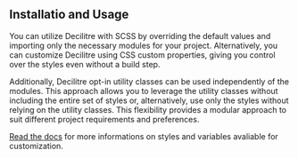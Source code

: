 ## Installatio and Usage

You can utilize Decilitre with SCSS by overriding the default values and importing only the necessary modules for your project. Alternatively, you can customize Decilitre using CSS custom properties, giving you control over the styles even without a build step.

Additionally, Decilitre opt-in utility classes can be used independently of the modules. This approach allows you to leverage the utility classes without including the entire set of styles or, alternatively, use only the styles without relying on the utility classes. This flexibility provides a modular approach to suit different project requirements and preferences.

[Read the docs]() for more informations on styles and variables avaliable for customization.
